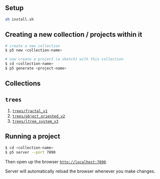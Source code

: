 ## Setup

```bash
sh install.sh
```

## Creating a new collection / projects within it

```bash
# create a new collection
$ p5 new <collection-name>

# now create a project (a sketch) with this collection
$ cd <collection-name>
$ p5 generate <project-name>
```

## Collections

## `trees`

1. [`trees/fractal_v1`](https://editor.p5js.org/fractal/sketches/rJdsWG-JV)
1. [`trees/object_oriented_v2`](https://editor.p5js.org/fractal/sketches/ry9hOz-1V)
1. [`trees/ltree_system_v3`](https://editor.p5js.org/fractal/sketches/B1xFGWfkN)

## Running a project

```bash
$ cd <collection-name>
$ p5 server --port 7890
```

Then open up the browser [`http://localhost:7890`](http://localhost:7890).

Server will automatically reload the browser whenever you make changes. 

